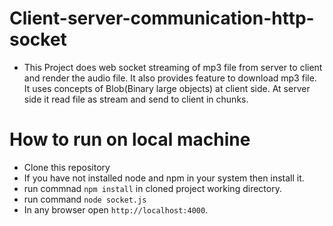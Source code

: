 # Client-server-communication-http-socket
 - This Project does web socket streaming of mp3 file from server to client and render the audio file. It also provides feature to download mp3 file. It uses concepts of Blob(Binary large objects) at client side. At server side it read file as stream and send to client in chunks.

# How to run on local machine
 - Clone this repository
 - If you have not installed node and npm in your system then install it.
 - run commnad ```npm install``` in cloned project working directory.
 - run command ```node socket.js``` 
 - In any browser open ```http://localhost:4000```.
